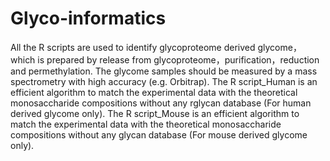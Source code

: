 # Glyco-informatics
All the R scripts are used to identify glycoproteome derived glycome， which is prepared by release from glycoproteome，purification，reduction and permethylation. The glycome samples should be measured by a mass spectrometry with high accuracy (e.g. Orbitrap). 
The R script_Human is an efficient algorithm to match the experimental data with the theoretical monosaccharide compositions without any rglycan database (For human derived glycome only).
The R script_Mouse is an efficient algorithm to match the experimental data with the theoretical monosaccharide compositions without any glycan database (For mouse derived glycome only).
